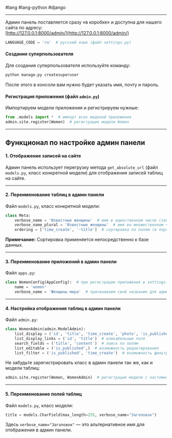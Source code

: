  #lang #lang-python #django

---
Админ панель поставляется сразу «в коробке» и доступна для нашего сайта по адресу:  
[http://127.0.0.1:8000/admin/](http://127.0.0.1:8000/admin/)

```python
LANGUAGE_CODE = 'ru'  # русский язык (файл settings.py)
```

#### Создание суперпользователя

Для создания суперпользователя используйте команду:
```bash
python manage.py createsuperuser
```
После этого в консоли вам нужно будет указать имя, почту и пароль.

#### Регистрация приложения (файл `admin.py`)

Импортируем модели приложения и регистрируем нужные:
```python
from .models import *  # импорт всех моделей приложения
admin.site.register(Women)  # регистрация модели Women
```

---

## Функционал по настройке админ панели

#### 1. Отображение записей на сайте

Админ панель использует перегрузку метода `get_absolute_url` (файл `models.py`, класс конкретной модели) для отображения записей таблиц на сайте.

---

#### 2. Переименование таблиц в админ панели

Файл `models.py`, класс конкретной модели:
```python
class Meta:
    verbose_name = 'Известные женщины'  # имя в единственном числе (запись)
    verbose_name_plural = 'Известные женщины'  # имя во множественном числе (таблица целиком)
    ordering = ['time_create', '-title']  # сортировка по полям (в порядке приоритета)
```
**Примечание:** Сортировка применяется непосредственно к базе данных.

---

#### 3. Переименование приложений в админ панели

Файл `apps.py`:
```python
class WomenConfig(AppConfig):  # при регистрации приложения в settings.py указывался этот класс
    name = 'women'
    verbose_name = 'Женщины мира'  # присваиваем своё название для админ панели
```

---

#### 4. Настройка отображения таблиц в админ панели

Файл `admin.py`:
```python
class WomenAdmin(admin.ModelAdmin):
    list_display = ('id', 'title', 'time_create', 'photo', 'is_published')  # отображаемые поля
    list_display_links = ('id', 'title')  # кликабельные поля
    search_fields = ('title', 'content')  # поиск по полям
    list_editable = ('is_published',)  # возможность редактирования
    list_filter = ('is_published', 'time_create')  # возможность фильтрации
```

Не забудьте зарегистрировать класс в админ панели так же, как и модели таблиц:
```python
admin.site.register(Women, WomenAdmin)  # регистрация модели с кастомной админ панелью
```

---

#### 5. Переименование полей таблиц

Файл `models.py`, класс модели:
```python
title = models.CharField(max_length=255, verbose_name="Заголовок")
```
Здесь `verbose_name="Заголовок"` — это альтернативное имя для отображения в админ панели.

